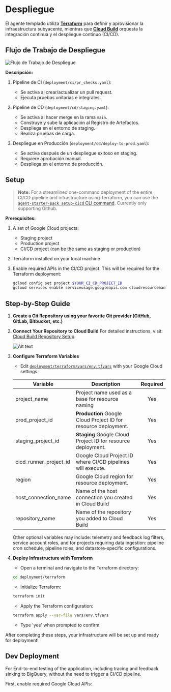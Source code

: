 # Despliegue

El agente templado utiliza [**Terraform**](http://terraform.io) para definir y aprovisionar la infraestructura subyacente, mientras que [**Cloud Build**](https://cloud.google.com/build/) orquesta la integración continua y el despliegue continuo (CI/CD).

## Flujo de Trabajo de Despliegue

![Flujo de Trabajo de Despliegue](https://storage.googleapis.com/github-repo/generative-ai/sample-apps/e2e-gen-ai-app-starter-pack/deployment_workflow.png)

**Descripción:**

1. Pipeline de CI (`deployment/ci/pr_checks.yaml`):

   - Se activa al crear/actualizar un pull request.
   - Ejecuta pruebas unitarias e integrales.

2. Pipeline de CD (`deployment/cd/staging.yaml`):

   - Se activa al hacer merge en la rama `main`.
   - Construye y sube la aplicación al Registro de Artefactos.
   - Despliega en el entorno de staging.
   - Realiza pruebas de carga.

3. Despliegue en Producción (`deployment/cd/deploy-to-prod.yaml`):
   - Se activa después de un despliegue exitoso en staging.
   - Requiere aprobación manual.
   - Despliega en el entorno de producción.

## Setup

> **Note:** For a streamlined one-command deployment of the entire CI/CD pipeline and infrastructure using Terraform, you can use the [`agent-starter-pack setup-cicd` CLI command](./cli/setup_cicd.md). Currently only supporting Github.

**Prerequisites:**

1. A set of Google Cloud projects:
   - Staging project
   - Production project
   - CI/CD project (can be the same as staging or production)
2. Terraform installed on your local machine
3. Enable required APIs in the CI/CD project. This will be required for the Terraform deployment:

   ```bash
   gcloud config set project $YOUR_CI_CD_PROJECT_ID
   gcloud services enable serviceusage.googleapis.com cloudresourcemanager.googleapis.com cloudbuild.googleapis.com secretmanager.googleapis.com
   ```

## Step-by-Step Guide

1. **Create a Git Repository using your favorite Git provider (GitHub, GitLab, Bitbucket, etc.)**

2. **Connect Your Repository to Cloud Build**
   For detailed instructions, visit: [Cloud Build Repository Setup](https://cloud.google.com/build/docs/repositories#whats_next).<br>

   ![Alt text](https://storage.googleapis.com/github-repo/generative-ai/sample-apps/e2e-gen-ai-app-starter-pack/connection_cb.gif)

3. **Configure Terraform Variables**

   - Edit [`deployment/terraform/vars/env.tfvars`](../terraform/vars/env.tfvars) with your Google Cloud settings.

   | Variable               | Description                                                     | Required |
   | ---------------------- | --------------------------------------------------------------- | :------: |
   | project_name           | Project name used as a base for resource naming                 |   Yes    |
   | prod_project_id        | **Production** Google Cloud Project ID for resource deployment. |   Yes    |
   | staging_project_id     | **Staging** Google Cloud Project ID for resource deployment.    |   Yes    |
   | cicd_runner_project_id | Google Cloud Project ID where CI/CD pipelines will execute.     |   Yes    |
   | region                 | Google Cloud region for resource deployment.                    |   Yes    |
   | host_connection_name   | Name of the host connection you created in Cloud Build          |   Yes    |
   | repository_name        | Name of the repository you added to Cloud Build                 |   Yes    |

   Other optional variables may include: telemetry and feedback log filters, service account roles, and for projects requiring data ingestion: pipeline cron schedule, pipeline roles, and datastore-specific configurations.

4. **Deploy Infrastructure with Terraform**

   - Open a terminal and navigate to the Terraform directory:

   ```bash
   cd deployment/terraform
   ```

   - Initialize Terraform:

   ```bash
   terraform init
   ```

   - Apply the Terraform configuration:

   ```bash
   terraform apply --var-file vars/env.tfvars
   ```

   - Type 'yes' when prompted to confirm

After completing these steps, your infrastructure will be set up and ready for deployment!

## Dev Deployment

For End-to-end testing of the application, including tracing and feedback sinking to BigQuery, without the need to trigger a CI/CD pipeline.

First, enable required Google Cloud APIs:
